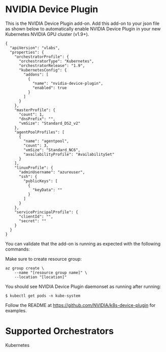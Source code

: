 # NVIDIA Device Plugin

This is the NVIDIA Device Plugin add-on. Add this add-on to your json file as shown below to automatically enable NVIDIA Device Plugin in your new Kubernetes NVIDIA GPU cluster (v1.9+).

```
{
  "apiVersion": "vlabs",
  "properties": {
    "orchestratorProfile": {
      "orchestratorType": "Kubernetes",
      "orchestratorRelease": "1.9",
      "kubernetesConfig": {
        "addons": [
          {
            "name": "nvidia-device-plugin",
            "enabled": true
          }
        ]
      }
    },
    "masterProfile": {
      "count": 1,
      "dnsPrefix": "",
      "vmSize": "Standard_DS2_v2"
    },
    "agentPoolProfiles": [
      {
        "name": "agentpool",
        "count": 3,
        "vmSize": "Standard_NC6",
        "availabilityProfile": "AvailabilitySet"
      }
    ],
    "linuxProfile": {
      "adminUsername": "azureuser",
      "ssh": {
        "publicKeys": [
          {
            "keyData": ""
          }
        ]
      }
    },
    "servicePrincipalProfile": {
      "clientId": "",
      "secret": ""
    }
  }
}
```

You can validate that the add-on is running as expected with the following commands:

Make sure to create resource group:

```
az group create \
    --name "[resource group name]" \
    --location "[location]"
```

You should see NVIDIA Device Plugin daemonset as running after running:

```
$ kubectl get pods -n kube-system
```

Follow the README at https://github.com/NVIDIA/k8s-device-plugin for examples.

# Supported Orchestrators

Kubernetes
